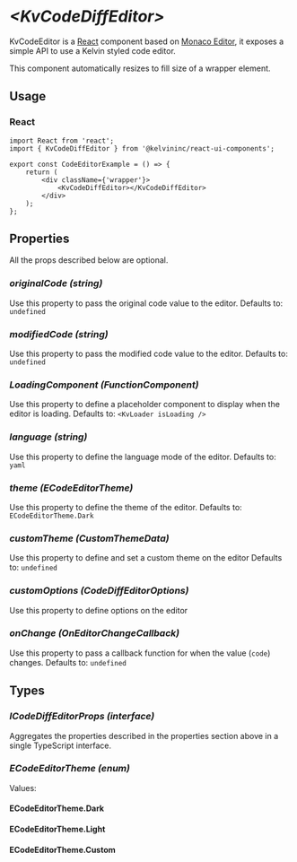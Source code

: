 # _<KvCodeDiffEditor\>_

KvCodeEditor is a [React](https://reactjs.org/) component based on [Monaco Editor](https://microsoft.github.io/monaco-editor/), it exposes a simple API to use a Kelvin styled code editor.

This component automatically resizes to fill size of a wrapper element.

## Usage

### React

```tsx
import React from 'react';
import { KvCodeDiffEditor } from '@kelvininc/react-ui-components';

export const CodeEditorExample = () => {
	return (
		<div className={'wrapper'}>
			<KvCodeDiffEditor></KvCodeDiffEditor>
		</div>
	);
};
```

## Properties
All the props described below are optional.

### _originalCode (string)_
Use this property to pass the original code value to the editor.
Defaults to: `undefined`

### _modifiedCode (string)_
Use this property to pass the modified code value to the editor.
Defaults to: `undefined`

### _LoadingComponent (FunctionComponent)_
Use this property to define a placeholder component to display when the editor is loading.
Defaults to: `<KvLoader isLoading />`

### _language (string)_
Use this property to define the language mode of the editor.
Defaults to: `yaml`

### _theme (ECodeEditorTheme)_
Use this property to define the theme of the editor.
Defaults to: `ECodeEditorTheme.Dark`

### _customTheme (CustomThemeData)_
Use this property to define and set a custom theme on the editor
Defaults to: `undefined`

### _customOptions (CodeDiffEditorOptions)_
Use this property to define options on the editor

### _onChange (OnEditorChangeCallback)_
Use this property to pass a callback function for when the value (`code`) changes.
Defaults to: `undefined`

## Types

### _ICodeDiffEditorProps (interface)_
Aggregates the properties described in the properties section above in a single TypeScript interface.

### _ECodeEditorTheme (enum)_
Values:

#### ECodeEditorTheme.Dark
#### ECodeEditorTheme.Light
#### ECodeEditorTheme.Custom
